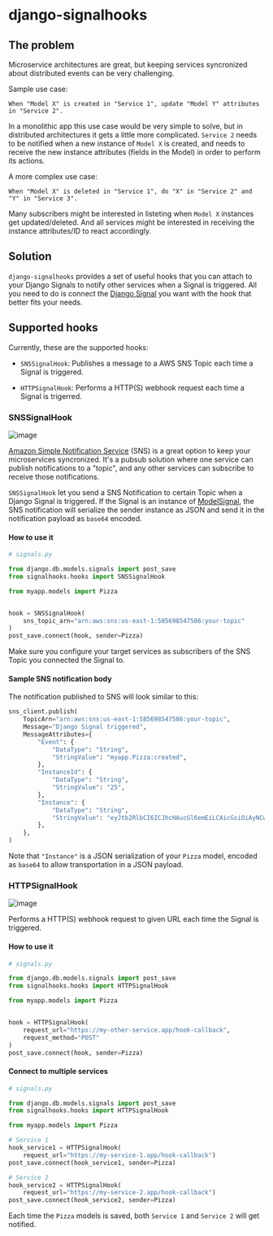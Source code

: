 # django-signalhooks

## The problem

Microservice architectures are great, but keeping services syncronized about distributed events can be very challenging.

Sample use case:
```
When "Model X" is created in "Service 1", update "Model Y" attributes in "Service 2".
```

In a monolithic app this use case would be very simple to solve, but in distributed architectures it gets a little more complicated. `Service 2` needs to be notified when a new instance of `Model X` is created, and needs to receive the new instance attributes (fields in the Model) in order to perform its actions.

A more complex use case:
```
When "Model X" is deleted in "Service 1", do "X" in "Service 2" and "Y" in "Service 3".
```

Many subscribers might be interested in listeting when `Model X` instances get updated/deleted. And all services might be interested in receiving the instance attributes/ID to react accordingly.

## Solution
`django-signalhooks` provides a set of useful hooks that you can attach to your Django Signals to notify other services when a Signal is triggered.
All you need to do is connect the [Django Signal](https://docs.djangoproject.com/en/3.0/ref/signals/) you want with the hook that better fits your needs.

## Supported hooks

Currently, these are the supported hooks:

* `SNSSignalHook`: Publishes a message to a AWS SNS Topic each time a Signal is triggered.

* `HTTPSignalHook`: Performs a HTTP(S) webhook request each time a Signal is trigerred.

### SNSSignalHook

![image](https://user-images.githubusercontent.com/1155573/84656610-541cad80-aee9-11ea-96c4-50c19d83be01.png)

[Amazon Simple Notification Service](https://aws.amazon.com/sns) (SNS) is a great option to keep your microservices syncronized. It's a pubsub solution where one service can publish notifications to a "topic", and any other services can subscribe to receive those notifications.

`SNSSignalHook` let you send a SNS Notification to certain Topic when a Django Signal is triggered. If the Signal is an instance of [ModelSignal](https://docs.djangoproject.com/en/3.0/ref/signals/#module-django.db.models.signals), the SNS notification will serialize the sender instance as JSON and send it in the notification payload as `base64` encoded.

#### How to use it

```python
# signals.py

from django.db.models.signals import post_save
from signalhooks.hooks import SNSSignalHook

from myapp.models import Pizza


hook = SNSSignalHook(
    sns_topic_arn="arn:aws:sns:us-east-1:585698547586:your-topic"
)
post_save.connect(hook, sender=Pizza)
```

Make sure you configure your target services as subscribers of the SNS Topic you connected the Signal to.

#### Sample SNS notification body

The notification published to SNS will look similar to this:

```python
sns_client.publish(
    TopicArn="arn:aws:sns:us-east-1:585698547586:your-topic",
    Message="Django Signal triggered",
    MessageAttributes={
        "Event": {
            "DataType": "String",
            "StringValue": "myapp.Pizza:created",
        },
        "InstanceId": {
            "DataType": "String",
            "StringValue": "25",
        },
        "Instance": {
            "DataType": "String",
            "StringValue": "eyJtb2RlbCI6ICJhcHAucGl6emEiLCAicGsiOiAyNCwgImZpZWxkcyI6IHsibmFtZSI6ICJOYXBvbGl0YW5hIiwgInByaWNlIjogIjEwLjUwIn19",
        },
    },
)
```

Note that `"Instance"` is a JSON serialization of your `Pizza` model, encoded as `base64` to allow transportation in a JSON payload.


### HTTPSignalHook

![image](https://user-images.githubusercontent.com/1155573/84656657-6a2a6e00-aee9-11ea-8722-b30f0504cdf4.png)

Performs a HTTP(S) webhook request to given URL each time the Signal is triggered.

#### How to use it

```python
# signals.py

from django.db.models.signals import post_save
from signalhooks.hooks import HTTPSignalHook

from myapp.models import Pizza


hook = HTTPSignalHook(
    request_url="https://my-other-service.app/hook-callback",
    request_method="POST"
)
post_save.connect(hook, sender=Pizza)
```

#### Connect to multiple services

```python
# signals.py

from django.db.models.signals import post_save
from signalhooks.hooks import HTTPSignalHook

from myapp.models import Pizza

# Service 1
hook_service1 = HTTPSignalHook(
    request_url="https://my-service-1.app/hook-callback")
post_save.connect(hook_service1, sender=Pizza)

# Service 2
hook_service2 = HTTPSignalHook(
    request_url="https://my-service-2.app/hook-callback")
post_save.connect(hook_service2, sender=Pizza)
```

Each time the `Pizza` models is saved, both `Service 1` and `Service 2` will get notified.